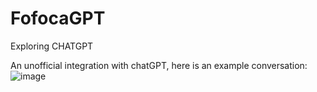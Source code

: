 # FofocaGPT
Exploring CHATGPT

An unofficial integration with chatGPT, here is an example conversation:
![image](https://user-images.githubusercontent.com/60857500/221482619-978bf770-585c-4bec-ab93-1703ef9bc7f2.png)
